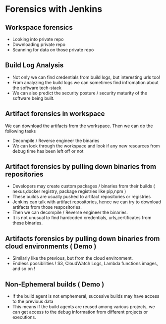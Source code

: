 # Forensics with Jenkins

## Workspace forensics
- Looking into private repo
- Downloading private repo
- Scanning for data on those private repo

## Build Log Analysis
- Not only we can find credentials from build logs, but interesting urls too!
- From analyzing the build logs we can sometimes find infromation about the software tech-stack
- We can also predict the security posture / security maturity of the software being built. 

## Artifact forensics in workspace

We can download the artifacts from the workspace. Then we can do the following tasks
- Decompile / Reverse engineer the binaries
- We can look through the workspace and look if any new resources from debug time has been left off or not


## Artifact forensics by pulling down binaries from repositories
- Developers may create custom packages / binaries from their builds ( nexus,docker registry, package registries like pip,npm )
- These builds are usually pushed to artifact repositories or registries
- Jenkins can talk with artifact repositories, hence we can try to download artifacts from those respositories.
- Then we can decompile / Reverse engineer the binaries.
- It is not unusual to find hardcoded credentials, urls,certificates from these binaries.

## Artifacts forensics by pulling down binaries from cloud environments ( Demo )
- Similarly like the previous, but from the cloud environment.
- Endless possibilities ! S3, CloudWatch Logs, Lambda functions images, and so on !


## Non-Ephemeral builds ( Demo )
- If the build agent is not emphemeral, succesive builds may have access to the previous data
- This means if the build agents are reused among various projects, we can get access to the debug information from different projects or executions.
